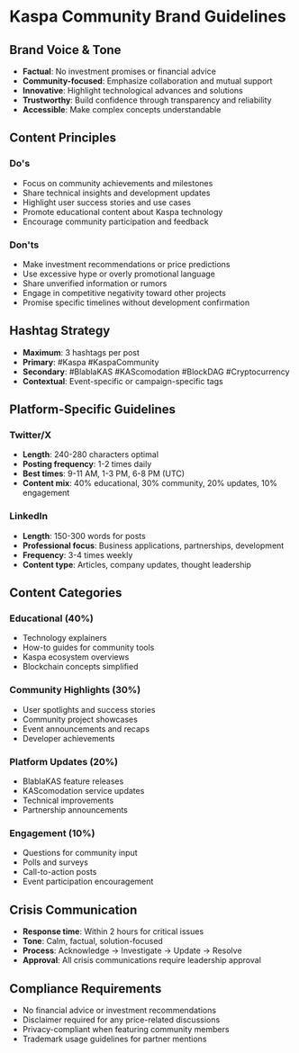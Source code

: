# Kaspa Community Brand Guidelines

## Brand Voice & Tone
- **Factual**: No investment promises or financial advice
- **Community-focused**: Emphasize collaboration and mutual support
- **Innovative**: Highlight technological advances and solutions
- **Trustworthy**: Build confidence through transparency and reliability
- **Accessible**: Make complex concepts understandable

## Content Principles

### Do's
- Focus on community achievements and milestones
- Share technical insights and development updates
- Highlight user success stories and use cases
- Promote educational content about Kaspa technology
- Encourage community participation and feedback

### Don'ts  
- Make investment recommendations or price predictions
- Use excessive hype or overly promotional language
- Share unverified information or rumors
- Engage in competitive negativity toward other projects
- Promise specific timelines without development confirmation

## Hashtag Strategy
- **Maximum**: 3 hashtags per post
- **Primary**: #Kaspa #KaspaCommunity  
- **Secondary**: #BlablaKAS #KAScomodation #BlockDAG #Cryptocurrency
- **Contextual**: Event-specific or campaign-specific tags

## Platform-Specific Guidelines

### Twitter/X
- **Length**: 240-280 characters optimal
- **Posting frequency**: 1-2 times daily
- **Best times**: 9-11 AM, 1-3 PM, 6-8 PM (UTC)
- **Content mix**: 40% educational, 30% community, 20% updates, 10% engagement

### LinkedIn  
- **Length**: 150-300 words for posts
- **Professional focus**: Business applications, partnerships, development
- **Frequency**: 3-4 times weekly
- **Content type**: Articles, company updates, thought leadership

## Content Categories

### Educational (40%)
- Technology explainers
- How-to guides for community tools
- Kaspa ecosystem overviews
- Blockchain concepts simplified

### Community Highlights (30%)
- User spotlights and success stories
- Community project showcases
- Event announcements and recaps
- Developer achievements

### Platform Updates (20%)
- BlablaKAS feature releases
- KAScomodation service updates  
- Technical improvements
- Partnership announcements

### Engagement (10%)
- Questions for community input
- Polls and surveys
- Call-to-action posts
- Event participation encouragement

## Crisis Communication
- **Response time**: Within 2 hours for critical issues
- **Tone**: Calm, factual, solution-focused
- **Process**: Acknowledge → Investigate → Update → Resolve
- **Approval**: All crisis communications require leadership approval

## Compliance Requirements
- No financial advice or investment recommendations
- Disclaimer required for any price-related discussions
- Privacy-compliant when featuring community members
- Trademark usage guidelines for partner mentions